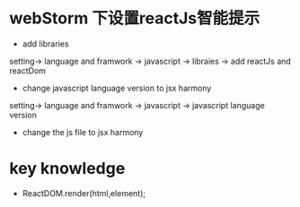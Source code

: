 # webStorm 下设置reactJs智能提示

- add libraries

setting-> language and framwork -> javascript -> libraies -> add reactJs and reactDom

- change javascript language version to jsx harmony

setting-> language and framwork -> javascript -> javascript language version

- change the js file to jsx harmony

# key knowledge

- ReactDOM.render(html,element);
